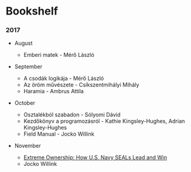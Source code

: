 
Bookshelf
======

### 2017

  * August
    * Emberi matek - Mérő László

  * September
    * A csodák logikája - Mérő László
    * Az öröm művészete - Csíkszentmihályi Mihály
    * Haramia - Ambrus Attila
   
  * October
    * Osztalékból szabadon - Sólyomi Dávid
    * Kezdőkönyv a programozásról - Kathie Kingsley-Hughes, Adrian Kingsley-Hughes
    * Field Manual - Jocko Willink
  
  * November
    * [Extreme Ownership: How U.S. Navy SEALs Lead and Win](https://www.amazon.com/Extreme-Ownership-U-S-Navy-SEALs-ebook/dp/B00VE4Y0Z2)
    - Jocko Willink
